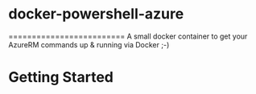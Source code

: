 # docker-powershell-azure
=========================
A small docker container to get your AzureRM commands up & running via Docker ;-)

Getting Started
===============
